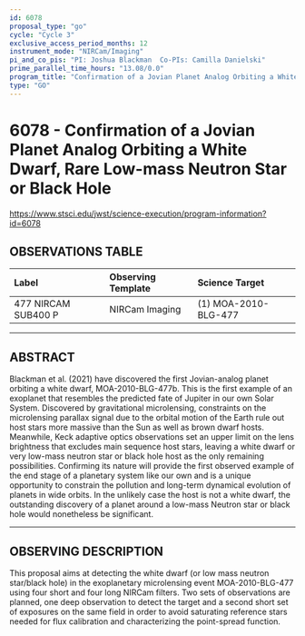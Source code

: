 ```yaml
---
id: 6078
proposal_type: "go"
cycle: "Cycle 3"
exclusive_access_period_months: 12
instrument_mode: "NIRCam/Imaging"
pi_and_co_pis: "PI: Joshua Blackman  Co-PIs: Camilla Danielski"
prime_parallel_time_hours: "13.08/0.0"
program_title: "Confirmation of a Jovian Planet Analog Orbiting a White Dwarf, Rare Low-mass Neutron Star or Black Hole"
type: "GO"
---
```

# 6078 - Confirmation of a Jovian Planet Analog Orbiting a White Dwarf, Rare Low-mass Neutron Star or Black Hole
https://www.stsci.edu/jwst/science-execution/program-information?id=6078
## OBSERVATIONS TABLE
| Label                  | Observing Template | Science Target        |
| :--------------------- | :----------------- | :-------------------- |
| 477 NIRCAM SUB400 P    | NIRCam Imaging     | (1) MOA-2010-BLG-477  |

---

## ABSTRACT

Blackman et al. (2021) have discovered the first Jovian-analog planet orbiting a white dwarf, MOA-2010-BLG-477b. This is the first example of an exoplanet that resembles the predicted fate of Jupiter in our own Solar System. Discovered by gravitational microlensing, constraints on the microlensing parallax signal due to the orbital motion of the Earth rule out host stars more massive than the Sun as well as brown dwarf hosts. Meanwhile, Keck adaptive optics observations set an upper limit on the lens brightness that excludes main sequence host stars, leaving a white dwarf or very low-mass neutron star or black hole host as the only remaining possibilities. Confirming its nature will provide the first observed example of the end stage of a planetary system like our own and is a unique opportunity to constrain the pollution and long-term dynamical evolution of planets in wide orbits. In the unlikely case the host is not a white dwarf, the outstanding discovery of a planet around a low-mass Neutron star or black hole would nonetheless be significant.

---

## OBSERVING DESCRIPTION

This proposal aims at detecting the white dwarf (or low mass neutron star/black hole) in the exoplanetary microlensing event MOA-2010-BLG-477 using four short and four long NIRCam filters. Two sets of observations are planned, one deep observation to detect the target and a second short set of exposures on the same field in order to avoid saturating reference stars needed for flux calibration and characterizing the point-spread function.